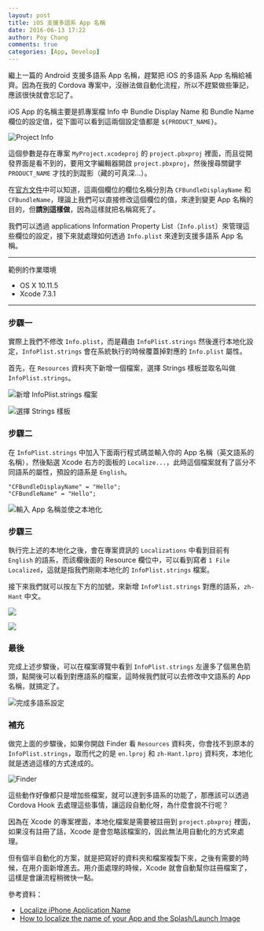 ```yaml
---
layout: post
title: iOS 支援多語系 App 名稱
date: 2016-06-13 17:22
author: Poy Chang
comments: true
categories: [App, Develop]
---
```


繼上一篇的 Android 支援多語系 App 名稱，趕緊把 iOS 的多語系 App 名稱給補齊。因為在我的 Cordova 專案中，沒辦法做自動化流程，所以不趕緊做些筆記，應該很快就會忘記了。

iOS App 的名稱主要是抓專案檔 Info 中 Bundle Display Name 和 Bundle Name 欄位的設定值，從下圖可以看到這兩個設定值都是 `${PRODUCT_NAME}`。 

![Project Info](http://i.imgur.com/SQFijjL.png)

這個參數是存在專案 `MyProject.xcodeproj` 的 `project.pbxproj` 裡面，而且從開發界面是看不到的，要用文字編輯器開啟 `project.pbxproj`，然後搜尋關鍵字 `PRODUCT_NAME` 才找的到蹤影（藏的可真深...）。

在[官方文件](https://developer.apple.com/library/ios/documentation/General/Reference/InfoPlistKeyReference/Articles/CoreFoundationKeys.html)中可以知道，這兩個欄位的欄位名稱分別為 `CFBundleDisplayName` 和 `CFBundleName`，理論上我們可以直接修改這個欄位的值，來達到變更 App 名稱的目的，但**請別這樣做**，因為這樣就把名稱寫死了。

我們可以透過 applications Information Property List（`Info.plist`）來管理這些欄位的設定，接下來就處理如何透過 `Info.plist` 來達到支援多語系 App 名稱。

----------

範例的作業環境

* OS X 10.11.5
* Xcode 7.3.1

----------

### 步驟一

實際上我們不修改 `Info.plist`，而是藉由 `InfoPlist.strings` 然後進行本地化設定，`InfoPlist.strings` 會在系統執行的時候覆蓋掉對應的 `Info.plist` 屬性。

首先，在 `Resources` 資料夾下新增一個檔案，選擇 Strings 樣板並取名叫做 `InfoPlist.strings`。

![新增 InfoPlist.strings 檔案](http://i.imgur.com/eidAzAs.png)

![選擇 Strings 樣板](http://i.imgur.com/L8eyoI6.png)

### 步驟二

在 `InfoPlist.strings` 中加入下面兩行程式碼並輸入你的 App 名稱（英文語系的名稱），然後點選 Xcode 右方的面板的 `Localize...`，此時這個檔案就有了區分不同語系的屬性，預設的語系是 `English`。

```
"CFBundleDisplayName" = "Hello";
"CFBundleName" = "Hello";
```

![輸入 App 名稱並使之本地化](http://i.imgur.com/ro8YIjc.png)

### 步驟三

執行完上述的本地化之後，會在專案資訊的 `Localizations` 中看到目前有 `English` 的語系，而該欄後面的 Resource 欄位中，可以看到寫者 `1 File Localized`，這就是指我們剛剛本地化的 `InfoPlist.strings` 檔案。

接下來我們就可以按左下方的加號，來新增 `InfoPlist.strings` 對應的語系，`zh-Hant` 中文。

![](http://i.imgur.com/gv3V9d2.png)

![](http://i.imgur.com/e7by8Bk.png)

### 最後

完成上述步驟後，可以在檔案導覽中看到 `InfoPlist.strings` 左邊多了個黑色箭頭，點開後可以看到對應語系的檔案，這時候我們就可以去修改中文語系的 App 名稱，就搞定了。

![完成多語系設定](http://i.imgur.com/P2vuY5p.png)

### 補充

做完上面的步驟後，如果你開啟 Finder 看 `Resources` 資料夾，你會找不到原本的 `InfoPlist.strings`，取而代之的是 `en.lproj` 和 `zh-Hant.lproj` 資料夾，本地化就是透過這樣的方式達成的。

![Finder](http://i.imgur.com/8hKI6me.png)

這些動作好像都只是增加些檔案，就可以達到多語系的功能了，那應該可以透過 Cordova Hook 去處理這些事情，讓這段自動化呀，為什麼會說不行呢？

因為在 Xcode 的專案裡面，本地化檔案是需要被註冊到 `project.pbxproj` 裡面，如果沒有註冊了話，Xcode 是會忽略該檔案的，因此無法用自動化的方式來處理。

但有個半自動化的方案，就是把寫好的資料夾和檔案複製下來，之後有需要的時候，在用介面新增進去。用介面處理的時候，Xcode 就會自動幫你註冊檔案了，這樣是會讓流程稍微快一點。

參考資料：

* [Localize iPhone Application Name](http://useyourloaf.com/blog/localize-iphone-application-name/)
* [How to localize the name of your App and the Splash/Launch Image](https://archive.appcelerator.com/question/98921/how-to-localize-the-name-of-your-app-and-the-splashlaunch-image)